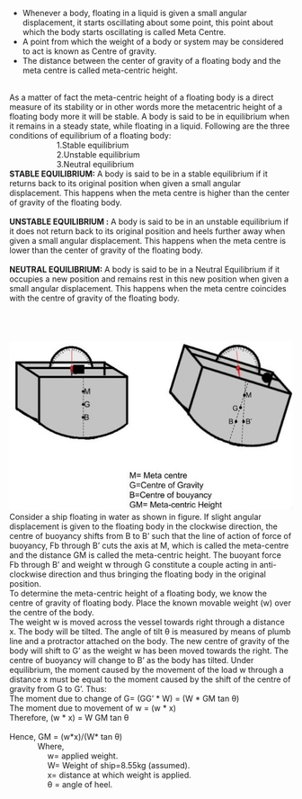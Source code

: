 <ul><li>Whenever a body, floating in a liquid is given a small angular displacement, it starts oscillating about some point, this point about which the body starts oscillating is called Meta Centre.</li>
<li>A point from which the weight of a body or system may be considered to act is known as Centre of gravity.</li>
<li>The distance between the center of gravity of a floating body and the meta centre is called meta-centric height.</li></ul><br>
As a matter of fact the meta-centric height of a floating body is a direct measure of its stability or in other words more the metacentric height of a floating body more it will be stable. A body is said to be in equilibrium when it remains in a steady state, while floating in a liquid. Following are the three conditions of equilibrium of a floating body:<br>
&emsp;&emsp;&emsp;&emsp;&emsp;&emsp;1.Stable equilibrium<br>
&emsp;&emsp;&emsp;&emsp;&emsp;&emsp;2.Unstable equilibrium <br>
&emsp;&emsp;&emsp;&emsp;&emsp;&emsp;3.Neutral equilibrium <br>
<b>STABLE EQUILIBRIUM:</b> A body is said to be in a stable equilibrium if it returns back to its original position when given a small angular displacement. This happens when the meta centre is higher than the center of gravity of the floating body.<br>
<br>
<b>UNSTABLE EQUILIBRIUM :</b> A body is said to be in an unstable equilibrium if it does not return back to its original position and heels further away when given a small angular displacement. This happens when the meta centre is lower than the center of gravity of the floating body.<br>
 <br>
<b>NEUTRAL EQUILIBRIUM:</b> A body is said to be in a Neutral Equilibrium if it occupies a new position and remains rest in this new position when given a small angular displacement. This happens when the meta centre coincides with the centre of gravity of the floating body.<br>
 <br>
 <br>
 <br>
<br>
<div style="text-align: center;">
 <img src="images/theoryimage.jpg"/><br>
</div>
 Consider a ship floating in water as shown in figure. If slight angular displacement is given to the floating body in the clockwise direction, the centre of buoyancy shifts from B to B’ such that the line of action of force of buoyancy, Fb  through B’ cuts the axis at M, which is called the meta-centre and the distance GM is called the meta-centric height. The buoyant force Fb through B’ and weight w through G constitute a couple acting in anti-clockwise direction and thus bringing the floating body in the original position.<br>
To determine the meta-centric height of a floating body, we know the centre of gravity of floating body. Place the known movable weight (w) over the centre of the body. <br>
The weight w is moved across the vessel towards right through a distance x. The body will be tilted. The angle of tilt &theta; is measured by means of plumb line and a protractor attached on the body. The new centre of gravity of the body will shift to G’ as the weight w has been moved towards the right. The centre of buoyancy will change to B’ as the body has tilted. Under equilibrium, the moment caused by the movement of the load w through a distance x must be equal to the moment caused by the shift of the centre of gravity from G to G’. Thus:<br>
		The moment due to change of G= (GG’ * W) = (W * GM tan &theta;)<br>
		The moment due to movement of w = (w * x)<br>
		Therefore,        (w * x) = W GM tan &theta;<br>
        <br>
		Hence,             GM = (w*x)/(W* tan &theta;)<br>
			&emsp; &emsp; &emsp;Where, <br>
			&emsp; &emsp; &emsp; &emsp;w= applied weight.<br>
			&emsp; &emsp; &emsp; &emsp;W= Weight of ship=8.55kg (assumed).<br>
			&emsp; &emsp; &emsp; &emsp;x= distance at which weight is applied.<br>
			&emsp; &emsp; &emsp; &emsp;&theta; = angle of heel.<br>


